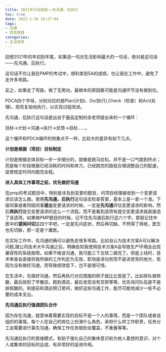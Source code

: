 ```yaml
---
title: 2021年行动指南——先沟通，后执行
toc: true
date: 2022-1-30 18:27:04
tags:
- 沟通
- 项目管理
categories:
- 生活感悟
---
```

回想2021年的年初到年尾，如果选一句对生活影响最大的一句话，绝对是这句话——先沟通，后执行。

这句话不仅让我在PMP的考试中，顺利拿到5A的成绩。也让我在工作中，避免了走许多弯路。

反之，如果走了弯路，做了无用功，最根本的原因极可能是沟通环节没有做到位。

PDCA四个字母，分别对应的是Plan(计划)、Do(执行),Check（检查）和Act(处理)，周而复始地执行，以实现过程改进。

先沟通，后执行这句话是出自于量品定制的余老师提出来的一个循环：

目标→计划→沟通→执行→反馈→目标……。

这个循环和PDCA循环的侧重点不一样，比较大的差异有如下几点。

**计划是根据（项目）目标制定**

计划是根据总体目标一步一步细分的，就像是跑马拉松，并不是一口气跑到终点；而是每个阶段根据已经消耗的时间和体力，已经跑完的路程合理调整自己的配速，促使规定时间内跑完全程。

**进入具体工作事项之前，优先做好沟通**

在pmp的考试题目中，特别是涉及到变更的题目，问项目经理接收到一个变更请求应该怎么做。使用**先沟通，后执行**这句话去检查答案，基本上是一拿一个准。下级同事或者同级同事**提出**变更请求的时候，一定是**先沟通**评估变更请求的影响，然后**再执行**提交变更请求的这么一个流程。而不是看到选项有提交变更请求就直接选了该选项。如果做PMP题目的时候，记不住先沟通后执行这六个字。那就记住中医中的**望闻问切**这四个字吧，一定是先问症状，然后再切脉。不然得了痔疮，医生也先切脉，那一定是个庸医。

在实际工作中，先沟通的确可以避免走很多弯路。比如自认为技术方案A可以解决问题,跟公司技术大牛沟通之后，明确告知我使用技术方案A会导致生产环境会出现兼容性的系统故障。如果不做该沟通，我可能三下五除二做完了。但是上线时，技术审查会直接将我所做的工作判定为无效，职场是讲功劳而不是讲苦劳的地方，若因为没有做好沟通，而导致绩效低下，岂不是很可惜。

在生活中，先做好沟通，然后再执行对应措施的例子就比比皆是了。比如排队做核酸，最后排到了早餐店。跑到酒店，最后发现没有空房等等。优先询问队伍是不是排核酸的，和提前和酒店预订房间，做好这些沟通工作，能尽可能地减少一些不必要的成本支出。

**先沟通后执行强调团队合作**

因为存在沟通，就意味着需要实现的目标不是一个人的事情，而是一个团队或者说组织的事情。每个人在自己的岗位上扮演什么角色，承担什么样工作职责，任务分工会需要进行事先沟通，确保工作任务做到全覆盖，不重叠等等。

先沟通后执行的思维模式，有助于强化自己的集体意识和为他人着想的意识，对个人或集体的目标的达成，有非常好的促进作用。



